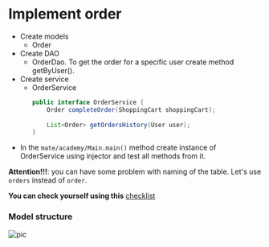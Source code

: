 # Implement order

- Create models
    - Order
- Create DAO
    - OrderDao. To get the order for a specific user create method getByUser().
- Create service  
    - OrderService
        ```java
        public interface OrderService {
            Order completeOrder(ShoppingCart shoppingCart);
            
            List<Order> getOrdersHistory(User user);
        }
        ``` 
- In the `mate/academy/Main.main()` method create instance of OrderService using injector and test all methods from it.   

__Attention!!!__: you can have some problem with naming of the table. Let's use `orders` instead of `order`.

__You can check yourself using this__ [checklist](https://mate-academy.github.io/jv-program-common-mistakes/hibernate/add-order/add-order-hw)  

### Model structure

![pic](Hibernate_Cinema_Uml.png)
